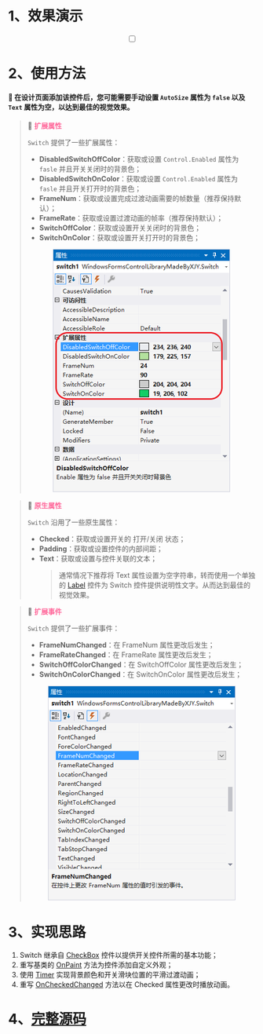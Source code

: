 # 1、效果演示

<div align="center"><html><head><link rel="stylesheet" type="text/css" href="./assets/css/Switch.css"></head><body><label class="switch"><input type="checkbox"><span class="slider round"></span></label></body></html></div>

# 2、使用方法

#### 🔔 在设计页面添加该控件后，您可能需要手动设置 `AutoSize` 属性为 `false` 以及 `Text` 属性为空，以达到最佳的视觉效果。

> 📌 <font color="#FF6699">**扩展属性**</font>
>
> `Switch` 提供了一些扩展属性：
> * **DisabledSwitchOffColor**：获取或设置 `Control.Enabled` 属性为 `fasle` 并且开关关闭时的背景色；
> * **DisabledSwitchOnColor**：获取或设置 `Control.Enabled` 属性为 `fasle` 并且开关打开时的背景色；
> * **FrameNum**：获取或设置完成过渡动画需要的帧数量（推荐保持默认）；
> * **FrameRate**：获取或设置过渡动画的帧率（推荐保持默认）；
> * **SwitchOffColor**：获取或设置开关关闭时的背景色；
> * **SwitchOnColor**：获取或设置开关打开时的背景色；
>
> <div align="center"><img src="./images/2-ExtensionProperties.png" alt="扩展属性"></div>

> 📌 <font color="#FF6699">**原生属性**</font>
>
> `Switch` 沿用了一些原生属性：
> * **Checked**：获取或设置开关的 打开/关闭 状态；
> * **Padding**：获取或设置控件的内部间距；
> * **Text**：获取或设置与控件关联的文本；
>   > 通常情况下推荐将 Text 属性设置为空字符串，转而使用一个单独的 [Label](https://learn.microsoft.com/zh-cn/dotnet/desktop/winforms/controls/label-control-windows-forms?view=netframeworkdesktop-4.8) 控件为 Switch 控件提供说明性文字。从而达到最佳的视觉效果。

> 📌 <font color="#FF6699">**扩展事件**</font>
> 
> `Switch` 提供了一些扩展事件：
> * **FrameNumChanged**：在 FrameNum 属性更改后发生；
> * **FrameRateChanged**：在 FrameRate 属性更改后发生；
> * **SwitchOffColorChanged**：在 SwitchOffColor 属性更改后发生；
> * **SwitchOnColorChanged**：在 SwitchOnColor 属性更改后发生；
> 
> <div align="center"><img src="./images/3-ExtensionEvents.PNG" alt="扩展事件"></div>

# 3、实现思路

1. Switch 继承自 [CheckBox](https://learn.microsoft.com/zh-cn/dotnet/desktop/winforms/controls/checkbox-control-windows-forms?view=netframeworkdesktop-4.8) 控件以提供开关控件所需的基本功能；
2. 重写基类的 [OnPaint](https://learn.microsoft.com/zh-cn/dotnet/api/system.windows.forms.control.onpaint?view=netframework-4.8.1) 方法为控件添加自定义外观；
3. 使用 [Timer](https://learn.microsoft.com/zh-cn/dotnet/api/system.windows.forms.timer?view=netframework-4.8.1) 实现背景颜色和开关滑块位置的平滑过渡动画；
4. 重写 [OnCheckedChanged](https://learn.microsoft.com/zh-cn/dotnet/api/system.windows.forms.checkbox.oncheckedchanged?view=netframework-4.8.1) 方法以在 Checked 属性更改时播放动画。

# 4、[完整源码](Switch.cs)